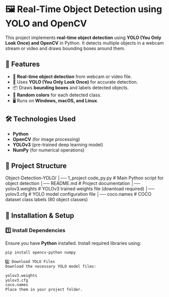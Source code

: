 # 🖼️ Real-Time Object Detection using YOLO and OpenCV

This project implements **real-time object detection** using **YOLO (You Only Look Once) and OpenCV** in Python. It detects multiple objects in a webcam stream or video and draws bounding boxes around them.

## 📌 Features
- 🚀 **Real-time object detection** from webcam or video file.
- 🎯 Uses **YOLO (You Only Look Once)** for accurate detection.
- 📦 Draws **bounding boxes** and labels detected objects.
- 🎨 **Random colors** for each detected class.
- 🖥️ Runs on **Windows, macOS, and Linux**.

## 🛠️ Technologies Used
- **Python**
- **OpenCV** (for image processing)
- **YOLOv3** (pre-trained deep learning model)
- **NumPy** (for numerical operations)

## 📂 Project Structure
Object-Detection-YOLO/
│── 1_project code_py.py      # Main Python script for object detection
│── README.md                 # Project documentation
│── yolov3.weights            # YOLOv3 trained weights file (download required)
│── yolov3.cfg                # YOLO model configuration file
│── coco.names                # COCO dataset class labels (80 object classes)


## 🚀 Installation & Setup
### **1️⃣ Install Dependencies**
Ensure you have **Python** installed. Install required libraries using:
```sh
pip install opencv-python numpy

2️⃣ Download YOLO Files
Download the necessary YOLO model files:

yolov3.weights
yolov3.cfg
coco.names
Place them in your project folder.
